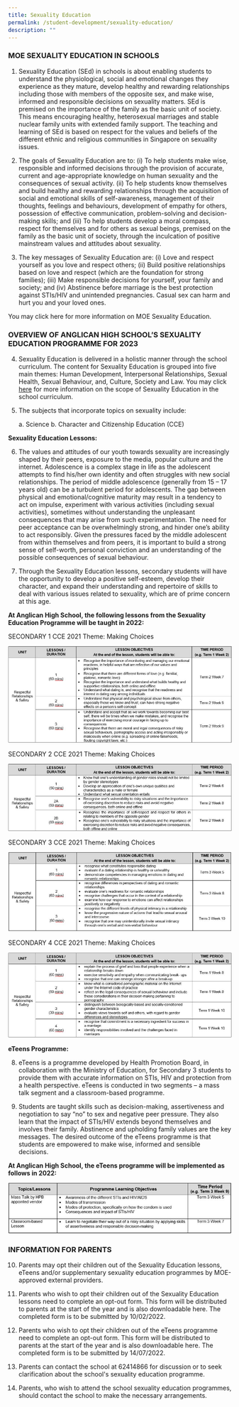 ```yaml
---
title: Sexuality Education
permalink: /student-development/sexuality-education/
description: ""
---
```

### MOE SEXUALITY EDUCATION IN SCHOOLS

1.	Sexuality Education (SEd) in schools is about enabling students to understand the physiological, social and emotional changes they experience as they mature, develop healthy and rewarding relationships including those with members of the opposite sex, and make wise, informed and responsible decisions on sexuality matters. SEd is premised on the importance of the family as the basic unit of society. This means encouraging healthy, heterosexual marriages and stable nuclear family units with extended family support. The teaching and learning of SEd is based on respect for the values and beliefs of the different ethnic and religious communities in Singapore on sexuality issues.

2.    The goals of Sexuality Education are to:
(i) To help students make wise, responsible and informed decisions through the provision of accurate, current and age-appropriate knowledge on human sexuality and the consequences of sexual activity.
(ii) To help students know themselves and build healthy and rewarding relationships through the acquisition of social and emotional skills of self-awareness, management of their thoughts, feelings and behaviours, development of empathy for others, possession of effective communication, problem-solving and decision-making skills; and
(iii) To help students develop a moral compass, respect for themselves and for others as sexual beings, premised on the family as the basic unit of society, through the inculcation of positive mainstream values and attitudes about sexuality.

3.	The key messages of Sexuality Education are:
(i) Love and respect yourself as you love and respect others;
(ii) Build positive relationships based on love and respect (which are the foundation for strong families);
(iii) Make responsible decisions for yourself, your family and society; and
(iv) Abstinence before marriage is the best protection against STIs/HIV and unintended pregnancies. Casual sex can harm and hurt you and your loved ones.

You may click here for more information on MOE Sexuality Education.

### OVERVIEW OF ANGLICAN HIGH SCHOOL’S SEXUALITY EDUCATION PROGRAMME FOR 2023

4.	Sexuality Education is delivered in a holistic manner through the school curriculum. The content for Sexuality Education is grouped into five main themes: Human Development, Interpersonal Relationships, Sexual Health, Sexual Behaviour, and, Culture, Society and Law. You may click [here](https://www.moe.gov.sg/education-in-sg/our-programmes/sexuality-education/scope-and-teaching-approach) for more information on the scope of Sexuality Education in the school curriculum.

5.	The subjects that incorporate topics on sexuality include:

	a. Science 
	b. Character and Citizenship Education (CCE)

**Sexuality Education Lessons:**

6.	The values and attitudes of our youth towards sexuality are increasingly shaped by their peers, exposure to the media, popular culture and the internet. Adolescence is a complex stage in life as the adolescent attempts to find his/her own identity and often struggles with new social relationships. The period of middle adolescence (generally from 15 – 17 years old) can be a turbulent period for adolescents. The gap between physical and emotional/cognitive maturity may result in a tendency to act on impulse, experiment with various activities (including sexual activities), sometimes without understanding the unpleasant consequences that may arise from such experimentation. The need for peer acceptance can be overwhelmingly strong, and hinder one’s ability to act responsibly.  Given the pressures faced by the middle adolescent from within themselves and from peers, it is important to build a strong sense of self-worth, personal conviction and an understanding of the possible consequences of sexual behaviour.

7.	Through the Sexuality Education lessons, secondary students will have the opportunity to develop a positive self-esteem, develop their character, and expand their understanding and repertoire of skills to deal with various issues related to sexuality, which are of prime concern at this age.

**At Anglican High School, the following lessons from the Sexuality Education Programme will be taught in 2022:**

SECONDARY 1
CCE 2021 Theme: Making Choices

![mc](/images/2022_S1_Making_Choice.jpg)

SECONDARY 2
CCE 2021 Theme: Making Choices

![mc2](/images/2022_S2_Making_Choice.jpg)

SECONDARY 3
CCE 2021 Theme: Making Choices

![mc3](/images/2022_S3_Making_Choice.jpg)

SECONDARY 4
CCE 2021 Theme: Making Choices

![mc4](/images/2022_S4_Making_Choice.jpg)

**eTeens Programme:**

8.	eTeens is a programme developed by Health Promotion Board, in collaboration with the Ministry of Education, for Secondary 3 students to provide them with accurate information on STIs, HIV and protection from a health perspective. eTeens is conducted in two segments – a mass talk segment and a classroom-based programme.

9.	Students are taught skills such as decision-making, assertiveness and negotiation to say “no” to sex and negative peer pressure. They also learn that the impact of STIs/HIV extends beyond themselves and involves their family. Abstinence and upholding family values are the key messages. The desired outcome of the eTeens programme is that students are empowered to make wise, informed and sensible decisions.

**At Anglican High School, the eTeens programme will be implemented as follows in 2022:**

![eteens](/images/eTeens_Programme.jpg)

### INFORMATION FOR PARENTS

10.	Parents may opt their children out of the Sexuality Education lessons, eTeens and/or supplementary sexuality education programmes by MOE-approved external providers.

11.	Parents who wish to opt their children out of the Sexuality Education lessons need to complete an opt-out form. This form will be distributed to parents at the start of the year and is also downloadable here. The completed form is to be submitted by 10/02/2022.

12.	Parents who wish to opt their children out of the eTeens programme need to complete an opt-out form. This form will be distributed to parents at the start of the year and is also downloadable here. The completed form is to be submitted by 14/07/2022.

13.	Parents can contact the school at 62414866 for discussion or to seek clarification about the school's sexuality education programme. 

14.	Parents, who wish to attend the school sexuality education programmes, should contact the school to make the necessary arrangements.